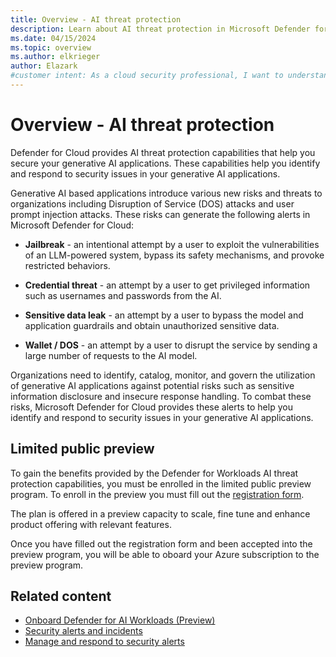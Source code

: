 ```yaml
---
title: Overview - AI threat protection
description: Learn about AI threat protection in Microsoft Defender for Cloud and how it protects your resources from AI threats.
ms.date: 04/15/2024
ms.topic: overview
ms.author: elkrieger
author: Elazark
#customer intent: As a cloud security professional, I want to understand how to secure my generative AI resources using Defender for Cloud's AI security posture management capabilities.
---
```


# Overview - AI threat protection

Defender for Cloud provides AI threat protection capabilities that help you secure your generative AI applications. These capabilities help you identify and respond to security issues in your generative AI applications.

Generative AI based applications introduce various new risks and threats to organizations including Disruption of Service (DOS) attacks and user prompt injection attacks. These risks can generate the following alerts in Microsoft Defender for Cloud:

- **Jailbreak** - an intentional attempt by a user to exploit the vulnerabilities of an LLM-powered system, bypass its safety mechanisms, and provoke restricted behaviors.

- **Credential threat** - an attempt by a user to get privileged information such as usernames and passwords from the AI.

- **Sensitive data leak** - an attempt by a user to bypass the model and application guardrails and obtain unauthorized sensitive data.

- **Wallet / DOS** - an attempt by a user to disrupt the service by sending a large number of requests to the AI model.

Organizations need to identify, catalog, monitor, and govern the utilization of generative AI applications against potential risks such as sensitive information disclosure and insecure response handling. To combat these risks, Microsoft Defender for Cloud provides these alerts to help you identify and respond to security issues in your generative AI applications.

## Limited public preview

To gain the benefits provided by the Defender for Workloads AI threat protection capabilities, you must be enrolled in the limited public preview program. To enroll in the preview you must fill out the [registration form](https://forms.office.com/pages/responsepage.aspx?id=v4j5cvGGr0GRqy180BHbR9EXzLewuFRArQPJzR1tntlURThQR0hYU1MyRVRNODNMV1hBOUEzVlk3NC4u).

The plan is offered in a preview capacity to scale, fine tune and enhance product offering with relevant features.

Once you have filled out the registration form and been accepted into the preview program, you will be able to oboard your Azure subscription to the preview program.

## Related content

- [Onboard Defender for AI Workloads (Preview)](ai-onboarding.md)
- [Security alerts and incidents](alerts-overview.md)
- [Manage and respond to security alerts](managing-and-responding-alerts.md)
